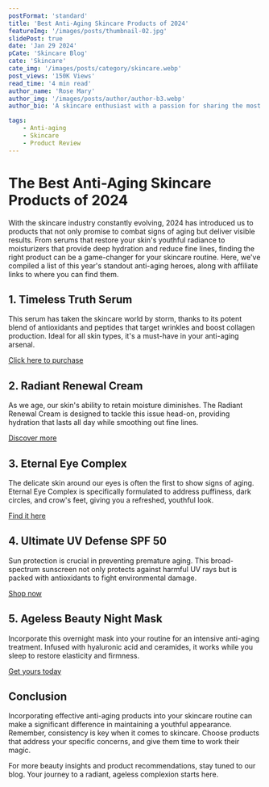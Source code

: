 ```yaml
---
postFormat: 'standard'
title: 'Best Anti-Aging Skincare Products of 2024'
featureImg: '/images/posts/thumbnail-02.jpg'
slidePost: true
date: 'Jan 29 2024'
pCate: 'Skincare Blog'
cate: 'Skincare'
cate_img: '/images/posts/category/skincare.webp'
post_views: '150K Views'
read_time: '4 min read'
author_name: 'Rose Mary'
author_img: '/images/posts/author/author-b3.webp'
author_bio: 'A skincare enthusiast with a passion for sharing the most effective products and routines. My journey is about finding beauty solutions that truly make a difference.'

tags: 
    - Anti-aging
    - Skincare
    - Product Review
---
```


# The Best Anti-Aging Skincare Products of 2024

With the skincare industry constantly evolving, 2024 has introduced us to products that not only promise to combat signs of aging but deliver visible results. From serums that restore your skin's youthful radiance to moisturizers that provide deep hydration and reduce fine lines, finding the right product can be a game-changer for your skincare routine. Here, we've compiled a list of this year's standout anti-aging heroes, along with affiliate links to where you can find them.

## 1. Timeless Truth Serum

This serum has taken the skincare world by storm, thanks to its potent blend of antioxidants and peptides that target wrinkles and boost collagen production. Ideal for all skin types, it's a must-have in your anti-aging arsenal.

[Click here to purchase](#affiliate-link)

## 2. Radiant Renewal Cream

As we age, our skin's ability to retain moisture diminishes. The Radiant Renewal Cream is designed to tackle this issue head-on, providing hydration that lasts all day while smoothing out fine lines.

[Discover more](#affiliate-link)

## 3. Eternal Eye Complex

The delicate skin around our eyes is often the first to show signs of aging. Eternal Eye Complex is specifically formulated to address puffiness, dark circles, and crow's feet, giving you a refreshed, youthful look.

[Find it here](#affiliate-link)

## 4. Ultimate UV Defense SPF 50

Sun protection is crucial in preventing premature aging. This broad-spectrum sunscreen not only protects against harmful UV rays but is packed with antioxidants to fight environmental damage.

[Shop now](#affiliate-link)

## 5. Ageless Beauty Night Mask

Incorporate this overnight mask into your routine for an intensive anti-aging treatment. Infused with hyaluronic acid and ceramides, it works while you sleep to restore elasticity and firmness.

[Get yours today](#affiliate-link)

## Conclusion

Incorporating effective anti-aging products into your skincare routine can make a significant difference in maintaining a youthful appearance. Remember, consistency is key when it comes to skincare. Choose products that address your specific concerns, and give them time to work their magic.

For more beauty insights and product recommendations, stay tuned to our blog. Your journey to a radiant, ageless complexion starts here.
